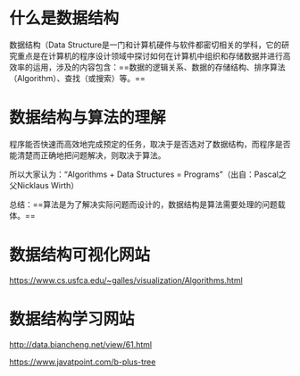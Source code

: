 # 什么是数据结构

数据结构（Data Structure是一门和计算机硬件与软件都密切相关的学科，它的研究重点是在计算机的程序设计领域中探讨如何在计算机中组织和存储数据并进行高效率的运用，涉及的内容包含：==数据的逻辑关系、数据的存储结构、排序算法（Algorithm）、查找（或搜索）等。==

# 数据结构与算法的理解

程序能否快速而高效地完成预定的任务，取决于是否选对了数据结构，而程序是否能清楚而正确地把问题解决，则取决于算法。

所以大家认为：“Algorithms + Data Structures = Programs”（出自：Pascal之父Nicklaus Wirth）

总结：==算法是为了解决实际问题而设计的，数据结构是算法需要处理的问题载体。==

# 数据结构可视化网站

https://www.cs.usfca.edu/~galles/visualization/Algorithms.html

# 数据结构学习网站

http://data.biancheng.net/view/61.html

https://www.javatpoint.com/b-plus-tree

